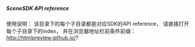 ##### SceneSDK API reference

使用说明：
该目录下的每个子目录都是对应SDK的API reference， 请直接打开每个子目录下的index， 并在浏览器地址栏前条件前缀： http://htmlpreview.github.io/?


